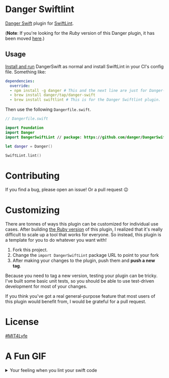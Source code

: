# Danger Swiftlint

[Danger Swift](https://github.com/danger/danger-swift) plugin for [SwiftLint](https://github.com/realm/SwiftLint/).

(**Note**: If you're looking for the _Ruby_ version of this Danger plugin, it has been moved [here](https://github.com/ashfurrow/danger-ruby-swiftlint).)

## Usage

[Install and run](https://github.com/danger/danger-swift#ci-configuration) DangerSwift as normal and install SwiftLint in your CI's config file. Something like:

```yaml
dependencies:
  override:
  - npm install -g danger # This and the next line are just for Danger-Swift.
  - brew install danger/tap/danger-swift
  - brew install swiftlint # This is for the Danger Swiftlint plugin.
```

Then use the following `Dangerfile.swift`.

```swift
// Dangerfile.swift

import Foundation
import Danger
import DangerSwiftLint // package: https://github.com/danger/DangerSwiftLint.git

let danger = Danger()

SwiftLint.lint()
```

# Contributing

If you find a bug, please open an issue! Or a pull request :wink:

# Customizing

There are tonnes of ways this plugin can be customized for individual use cases. After building [the Ruby version](https://github.com/ashfurrow/danger-ruby-swiftlint) of this plugin, I realized that it's really difficult to scale up a tool that works for everyone. So instead, this plugin is a template for you to do whatever you want with!

1. Fork this project.
1. Change the `import DangerSwiftLint` package URL to point to your fork
1. After making your changes to the plugin, push them and **push a new tag**.

Because you need to tag a new version, testing your plugin can be tricky. I've built some basic unit tests, so you should be able to use test-driven development for most of your changes.

If you think you've got a real general-purpose feature that most users of this plugin would benefit from, I would be grateful for a pull request.

# License

[#MIT4Lyfe](LICENSE)

# A Fun GIF

<details>
<summary>Your feeling when you lint your swift code</summary>
<img src="https://imgur.com/L6NkEtz.gif" />
</details>
